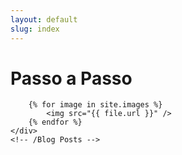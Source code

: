 ```yaml
---
layout: default
slug: index
---
```

<!--start: Container -->
<div class="container">
	<!-- Blog Posts -->
	<div class="row">
		<h1>Passo a Passo</h1>

		{% for image in site.images %}
			<img src="{{ file.url }}" />
		{% endfor %}
	</div>
	<!-- /Blog Posts -->
</div>
<!--end: Container-->